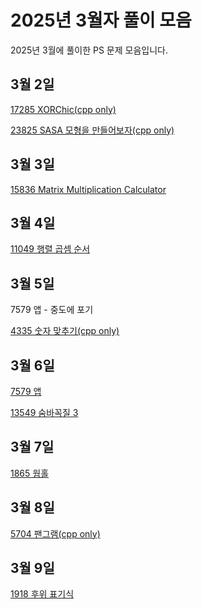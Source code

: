 # 2025년 3월자 풀이 모음

2025년 3월에 풀이한 PS 문제 모음입니다.

## 3월 2일

[17285 XORChic(cpp only)](20250302/17285.cpp)

[23825 SASA 모형을 만들어보자(cpp only)](20250302/23825.cpp)

## 3월 3일

[15836 Matrix Multiplication Calculator](20250303/15836번-Matrix%20Multiplication%20Calculator.md)

## 3월 4일

[11049 행렬 곱셈 순서](20250304/11049번-행렬%20곱셈%20순서.md)

## 3월 5일

7579 앱 - 중도에 포기

[4335 숫자 맞추기(cpp only)](20250305/4335.cpp)

## 3월 6일

[7579 앱](20250306/7579번-앱.md)

[13549 숨바꼭질 3](20250306/13549번-숨바꼭질%203.md)

## 3월 7일

[1865 웜홀](20250307/1865번-웜홀.md)

## 3월 8일

[5704 팬그램(cpp only)](20250308/5704.cpp)

## 3월 9일

[1918 후위 표기식](20250309/1918번-후위%20표기식.md)
